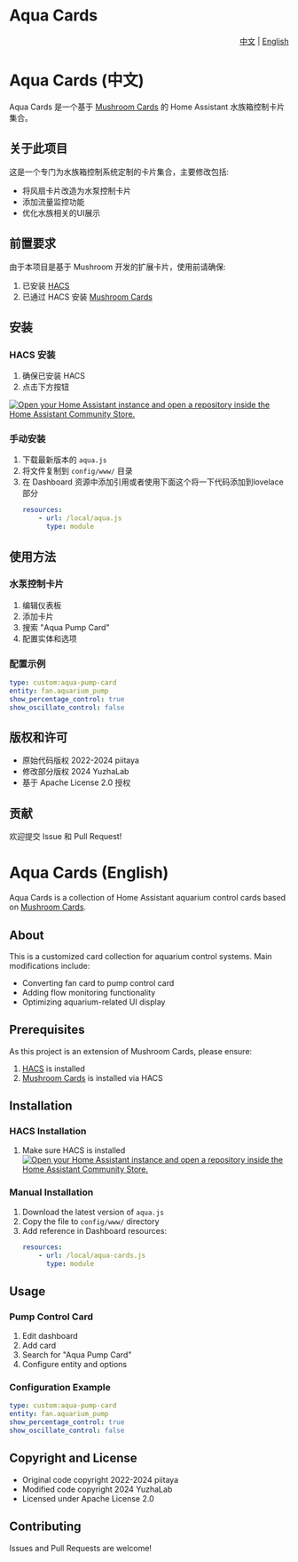 # Aqua Cards

<div align="right">
    <a href="#chinese">中文</a> | <a href="#english">English</a>
</div>

<div id="chinese">

# Aqua Cards (中文)

Aqua Cards 是一个基于 [Mushroom Cards](https://github.com/piitaya/lovelace-mushroom) 的 Home Assistant 水族箱控制卡片集合。

## 关于此项目

这是一个专门为水族箱控制系统定制的卡片集合，主要修改包括:
- 将风扇卡片改造为水泵控制卡片
- 添加流量监控功能
- 优化水族相关的UI展示

## 前置要求

由于本项目是基于 Mushroom 开发的扩展卡片，使用前请确保:

1. 已安装 [HACS](https://hacs.xyz)
2. 已通过 HACS 安装 [Mushroom Cards](https://github.com/piitaya/lovelace-mushroom)

## 安装

### HACS 安装

1. 确保已安装 HACS
2. 点击下方按钮
<!-- 2. 在 HACS 中添加自定义存储库:
   - 点击 HACS 侧边栏中的 "Frontend"
   - 点击右上角的菜单按钮
   - 选择 "Custom repositories"
   - 添加 URL: `https://github.com/YuzhaLab/aqua-cards`
   - 类别选择: "Lovelace"
3. 点击 "Download" 安装 -->
[![Open your Home Assistant instance and open a repository inside the Home Assistant Community Store.](https://my.home-assistant.io/badges/hacs_repository.svg)](https://my.home-assistant.io/redirect/hacs_repository/?repository=https%3A%2F%2Fgithub.com%2FYuzhaLab%2Flovelace-aqua&owner=YuzhaLab)

### 手动安装

1. 下载最新版本的 `aqua.js`
2. 将文件复制到 `config/www/` 目录
3. 在 Dashboard 资源中添加引用或者使用下面这个将一下代码添加到lovelace部分
    ```yaml
    resources:
        - url: /local/aqua.js
          type: module
    ```

## 使用方法

### 水泵控制卡片

1. 编辑仪表板
2. 添加卡片
3. 搜索 "Aqua Pump Card"
4. 配置实体和选项

### 配置示例

```yaml
type: custom:aqua-pump-card
entity: fan.aquarium_pump
show_percentage_control: true
show_oscillate_control: false
```

## 版权和许可

- 原始代码版权 2022-2024 piitaya
- 修改部分版权 2024 YuzhaLab
- 基于 Apache License 2.0 授权

## 贡献

欢迎提交 Issue 和 Pull Request!

</div>

<div id="english">

# Aqua Cards (English)

Aqua Cards is a collection of Home Assistant aquarium control cards based on [Mushroom Cards](https://github.com/piitaya/lovelace-mushroom).

## About

This is a customized card collection for aquarium control systems. Main modifications include:
- Converting fan card to pump control card
- Adding flow monitoring functionality
- Optimizing aquarium-related UI display

## Prerequisites

As this project is an extension of Mushroom Cards, please ensure:

1. [HACS](https://hacs.xyz) is installed
2. [Mushroom Cards](https://github.com/piitaya/lovelace-mushroom) is installed via HACS

## Installation

### HACS Installation

1. Make sure HACS is installed
[![Open your Home Assistant instance and open a repository inside the Home Assistant Community Store.](https://my.home-assistant.io/badges/hacs_repository.svg)](https://my.home-assistant.io/redirect/hacs_repository/?repository=https%3A%2F%2Fgithub.com%2FYuzhaLab%2Flovelace-aqua&owner=YuzhaLab)

### Manual Installation

1. Download the latest version of `aqua.js`
2. Copy the file to `config/www/` directory
3. Add reference in Dashboard resources:
    ```yaml
    resources:
        - url: /local/aqua-cards.js
          type: module
    ```

## Usage

### Pump Control Card

1. Edit dashboard
2. Add card
3. Search for "Aqua Pump Card"
4. Configure entity and options

### Configuration Example

```yaml
type: custom:aqua-pump-card
entity: fan.aquarium_pump
show_percentage_control: true
show_oscillate_control: false
```

## Copyright and License

- Original code copyright 2022-2024 piitaya
- Modified code copyright 2024 YuzhaLab
- Licensed under Apache License 2.0

## Contributing

Issues and Pull Requests are welcome!

</div>
